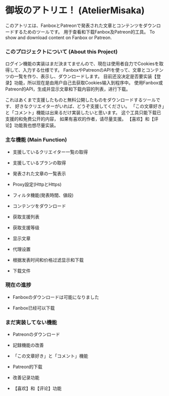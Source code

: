 # 御坂のアトリエ！ (AtelierMisaka)

このアトリエは、FanboxとPatreonで発表された文章とコンテンツをダウンロードするためのツールです。
用于查看和下载Fanbox及Patreon的工具。
To show and download content on Fanbox or Patreon.

### このプロジェクトについて (About this Project)

ログイン機能の実装はまだ決まてませんので、現在は使用者自力でCookiesを取得して、入力する仕様です。
FanboxやPatreonのAPIを使って、文章とコンテンツの一覧を作り、表示し、ダウンロードします。
目前还没决定是否要实装【登录】功能，所以现在是由用户自己去获取Cookies输入到程序中。
使用Fanbox或Patreon的API，生成并显示文章和下载内容的列表，进行下载。

これはあくまで支援したものと無料公開したものをダウンロードするツールです、
好きなクリエイターがいれば、どうぞ支援してください。
「この文章好き」と「コメント」機能は出来るだけ実装したいと思います。
这个工具只能下载已支援的和免费公开的内容，
如果有喜欢的作者，请尽量支援。
【喜欢】和【评论】功能我也想尽量实装。

### 主な機能 (Main Function)

* 支援しているクリエイター一覧の取得
* 支援しているプランの取得
* 発表された文章の一覧表示
* Proxy設定(HttpとHttps)
* フィルタ機能(発表時間、値段)
* コンテンツをダウンロード

* 获取支援列表
* 获取支援等级
* 显示文章
* 代理设置
* 根据发表时间和价格过滤显示和下载
* 下载文件

### 現在の進捗

* Fanboxのダウンロードは可能になりました

* Fanbox已经可以下载

### まだ実装してない機能

* Patreonのダウンロード
* 記録機能の改善
* 「この文章好き」と「コメント」機能

* Patreon的下载
* 改善记录功能
* 【喜欢】和【评论】功能